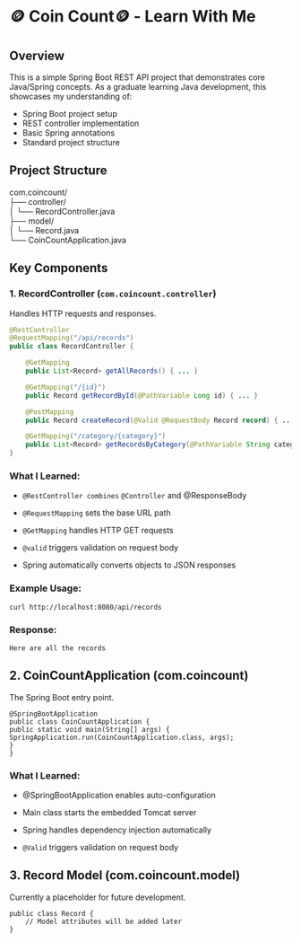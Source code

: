 # 🪙 Coin Count🪙 - Learn With Me

## Overview

This is a simple Spring Boot REST API project that demonstrates core Java/Spring concepts. As a graduate learning Java development, this showcases my understanding of:

- Spring Boot project setup
- REST controller implementation
- Basic Spring annotations
- Standard project structure

## Project Structure

com.coincount/  
├── controller/  
│ └── RecordController.java  
├── model/  
│ └── Record.java  
└── CoinCountApplication.java

## Key Components

### 1. RecordController (`com.coincount.controller`)

Handles HTTP requests and responses.

```java
@RestController
@RequestMapping("/api/records")
public class RecordController {

    @GetMapping
    public List<Record> getAllRecords() { ... }

    @GetMapping("/{id}")
    public Record getRecordById(@PathVariable Long id) { ... }

    @PostMapping
    public Record createRecord(@Valid @RequestBody Record record) { ... }

    @GetMapping("/category/{category}")
    public List<Record> getRecordsByCategory(@PathVariable String category) { ... }
}
```

### What I Learned:

- `@RestController combines` `@Controller` and @ResponseBody

- `@RequestMapping` sets the base URL path

- `@GetMapping` handles HTTP GET requests

- `@valid` triggers validation on request body

- Spring automatically converts objects to JSON responses

### Example Usage:

```
curl http://localhost:8080/api/records
```

### Response:

```
Here are all the records
```

## 2. CoinCountApplication (com.coincount)

The Spring Boot entry point.

```
@SpringBootApplication
public class CoinCountApplication {
public static void main(String[] args) {
SpringApplication.run(CoinCountApplication.class, args);
}
}
```

### What I Learned:

- @SpringBootApplication enables auto-configuration

- Main class starts the embedded Tomcat server

- Spring handles dependency injection automatically
- `@Valid` triggers validation on request body

## 3. Record Model (com.coincount.model)

Currently a placeholder for future development.

```
public class Record {
    // Model attributes will be added later
}

```
